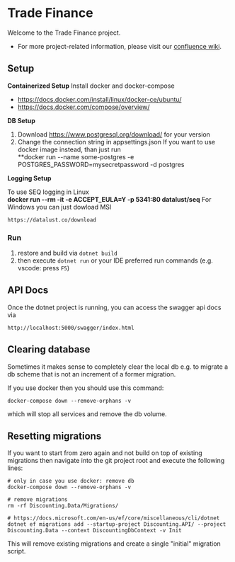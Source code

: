 # Trade Finance

Welcome to the Trade Finance project.

* For more project-related information,
please visit our [confluence wiki](https://tradefinance.atlassian.net/wiki/spaces/A/pages/196609/Trade+Finance/).

## Setup

**Containerized Setup**
Install docker and docker-compose

- https://docs.docker.com/install/linux/docker-ce/ubuntu/
- https://docs.docker.com/compose/overview/

**DB Setup**

1. Download https://www.postgresql.org/download/ for your version      
2. Change the connection string in appsettings.json
If you want to use docker image instead, than just run  
**docker run --name some-postgres -e POSTGRES_PASSWORD=mysecretpassword -d postgres

**Logging Setup**

To use SEQ logging in Linux  
**docker run --rm -it -e ACCEPT_EULA=Y -p 5341:80 datalust/seq**
For Windows you can just dowload MSI

    https://datalust.co/download  

### Run

1. restore and build via `dotnet build`
2. then execute `dotnet run` or your IDE preferred run commands (e.g. vscode: press `F5`)

## API Docs

Once the dotnet project is running, you can access the swagger api docs
via

    http://localhost:5000/swagger/index.html

## Clearing database

Sometimes it makes sense to completely clear the local db e.g. to migrate a 
db scheme that is not an increment of a former migration.

If you use docker then you should use this command:

    docker-compose down --remove-orphans -v

which will stop all services and remove the db volume.

## Resetting migrations

If you want to start from zero again and not build on top of existing migrations
then navigate into the git project root and execute the following lines:

    # only in case you use docker: remove db
    docker-compose down --remove-orphans -v

    # remove migrations
    rm -rf Discounting.Data/Migrations/

    # https://docs.microsoft.com/en-us/ef/core/miscellaneous/cli/dotnet
    dotnet ef migrations add --startup-project Discounting.API/ --project Discounting.Data --context DiscountingDbContext -v Init
    
This will remove existing migrations and create a single "initial" migration script.

